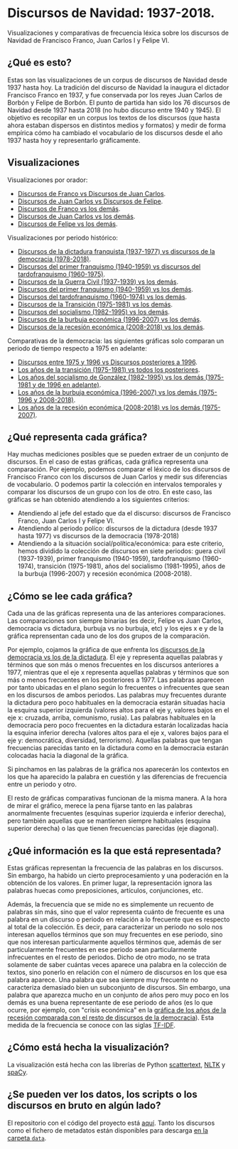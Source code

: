 # Discursos de Navidad: 1937-2018. 
Visualizaciones y comparativas de frecuencia léxica sobre los discursos de Navidad de Francisco Franco, Juan Carlos I y Felipe VI.
 
## ¿Qué es esto?
Estas son las visualizaciones de un corpus de discursos de Navidad desde 1937 hasta hoy. La tradición del discurso de Navidad la inaugura el dictador Francisco Franco en 1937, y fue conservada por los reyes Juan Carlos de Borbón y Felipe de Borbón. El punto de partida han sido los 76 discursos de Navidad desde 1937 hasta 2018 (no hubo discurso entre 1940 y 1945). El objetivo es recopilar en un corpus los textos de los discursos (que hasta ahora estaban dispersos en distintos medios y formatos) y medir de forma empírica cómo ha cambiado el vocabulario de los discursos desde el año 1937 hasta hoy y representarlo gráficamente. 

## Visualizaciones
Visualizaciones por orador:
- [Discursos de Franco vs Discursos de Juan Carlos](https://lirondos.github.io/discursos-de-navidad/viz/francovsjuancarlos.html).
- [Discursos de Juan Carlos vs Discursos de Felipe](https://lirondos.github.io/discursos-de-navidad/viz/juancarlos_felipe.html).
- [Discursos de Franco vs los demás](https://lirondos.github.io/discursos-de-navidad/viz/franco.html).
- [Discursos de Juan Carlos vs los demás](https://lirondos.github.io/discursos-de-navidad/viz/juan_carlos.html).
- [Discursos de Felipe vs los demás](https://lirondos.github.io/discursos-de-navidad/viz/felipe.html).


Visualizaciones por periodo histórico:
- [Discursos de la dictadura franquista (1937-1977) vs discursos de la democracia (1978-2018)](https://lirondos.github.io/discursos-de-navidad/viz/dictadura.html).
- [Discursos del primer franquismo (1940-1959) vs discursos del tardofranquismo  (1960-1975)](https://lirondos.github.io/discursos-de-navidad/viz/primervstardofranquismo.html).
- [Discursos de la Guerra Civil (1937-1939) vs los demás](https://lirondos.github.io/discursos-de-navidad/viz/guerra.html).
- [Discursos del primer franquismo (1940-1959) vs los demás](https://lirondos.github.io/discursos-de-navidad/viz/primerfranquismo.html).
- [Discursos del tardofranquismo (1960-1974) vs los demás](https://lirondos.github.io/discursos-de-navidad/viz/tardofranquismo.html).
- [Discursos de la Transición (1975-1981) vs los demás](https://lirondos.github.io/discursos-de-navidad/viz/transicion.html).
- [Discursos del socialismo (1982-1995) vs los demás](https://lirondos.github.io/discursos-de-navidad/viz/socialismo.html).
- [Discursos de la burbuja económica (1996-2007) vs los demás](https://lirondos.github.io/discursos-de-navidad/viz/burbuja.html).
- [Discursos de la recesión económica (2008-2018) vs los demás](https://lirondos.github.io/discursos-de-navidad/viz/recesion.html).

Comparativas de la democracia: las siguientes gráficas solo comparan un periodo de tiempo respecto a 1975 en adelante: 
- [Discursos entre 1975 y 1996 vs Discursos posteriores a 1996](https://lirondos.github.io/orgulloysatisfaccion/tfidf/1975_1995.html).
- [Los años de la transición (1975-1981) vs todos los posteriores](https://lirondos.github.io/orgulloysatisfaccion/tfidf/transicion.html).
- [Los años del socialismo de González (1982-1995) vs los demás (1975-1981 y de 1996 en adelante)](https://lirondos.github.io/orgulloysatisfaccion/tfidf/socialismo.html).
- [Los años de la burbuja económica (1996-2007) vs los demás (1975-1996 y 2008-2018)](https://lirondos.github.io/orgulloysatisfaccion/tfidf/burbuja.html).
- [Los años de la recesión económica (2008-2018) vs los demás (1975-2007)](https://lirondos.github.io/orgulloysatisfaccion/tfidf/recesion.html).

   
## ¿Qué representa cada gráfica?
Hay muchas mediciones posibles que se pueden extraer de un conjunto de  discursos. En el caso de estas gráficas, cada gráfica representa una comparación. Por ejemplo, podemos comparar el léxico de los discursos de Francisco Franco con los discursos de Juan Carlos y medir sus diferencias de vocabulario. O podemos partir la colección en intervalos temporales y comparar los discursos de un grupo con los de otro. En este caso, las gráficas se han obtenido atendiendo a los siguientes criterios: 
* Atendiendo al jefe del estado que da el discurso: discursos de Francisco Franco, Juan Carlos I y Felipe VI. 
* Atendiendo al periodo políco: discursos de la dictadura (desde 1937 hasta 1977) vs discursos de la democracia (1978-2018)
* Atendiendo a la situación social/política/económica: para este criterio, hemos dividido la colección de discursos en siete periodos: guera civil (1937-1939), primer franquismo (1940-1959), tardofranquismo (1960-1974), transición (1975-1981), años del socialismo (1981-1995), años de la burbuja (1996-2007) y recesión económica (2008-2018). 

## ¿Cómo se lee cada gráfica?
Cada una de las gráficas representa una de las anteriores comparaciones. Las comparaciones son siempre binarias (es decir, Felipe vs Juan Carlos, democracia vs dictadura, burbuja vs no burbuja, etc) y los ejes x e y de la gráfica reprensentan cada uno de los dos grupos de la comparación. 

Por ejemplo, cojamos la gráfica de que enfrenta los [discursos de la democracia vs los de la dictadura](https://lirondos.github.io/discursos-de-navidad/viz/dictadura.html). El eje y representa aquellas palabras y términos que son más o menos frecuentes en los discursos anteriores a 1977, mientras que el eje x representa aquellas palabras y términos que son más o menos frecuentes en los posteriores a 1977. Las palabras aparecen por tanto ubicadas en el plano según lo frecuentes o infrecuentes que sean en los discursos de ambos periodos. Las palabras muy frecuentes durante la dictadura pero poco habituales en la democracia estarán situadas hacia la esquina superior izquierda (valores altos para el eje y, valores bajos en el eje x: cruzada, arriba, comunismo, rusia). Las palabras habituales en la democracia pero poco frecuentes en la dictadura estarán localizadas hacia la esquina inferior derecha (valores altos para el eje x, valores bajos para el eje y: democrática, diversidad, terrorismo). Aquellas palabras que tengan frecuencias parecidas tanto en la dictadura como en la democracia estarán colocadas hacia la diagonal de la gráfica. 

Si pinchamos en las palabras de la gráfica nos aparecerán los contextos en los que ha aparecido la palabra en cuestión y las diferencias de frecuencia entre un periodo y otro. 

El resto de gráficas comparativas funcionan de la misma manera. A la hora de mirar el gráfico, merece la pena fijarse tanto en las palabras anormalmente frecuentes (esquinas superior izquierda e inferior derecha), pero también aquellas que se mantienen siempre habituales (esquina superior derecha) o las que tienen frecuencias parecidas (eje diagonal).

## ¿Qué información es la que está representada?
Estas gráficas representan la frecuencia de las palabras en los discursos. Sin embargo, ha habido un cierto preprocesamiento y una poderación en la obtención de los valores. En primer lugar, la representación ignora las palabras huecas como preposiciones, artículos, conjunciones, etc. 

Además, la frecuencia que se mide no es simplemente un recuento de palabras sin más, sino que el valor representa cuánto de frecuente es una palabra en un discurso o periodo en relación a lo frecuente que es respecto al total de la colección. Es decir, para caracterizar un periodo no solo nos interesan aquellos términos que son muy frecuentes en ese periodo, sino que nos interesan particularmente aquellos términos que, además de ser particularmente frecuentes en ese periodo sean particularmente infrecuentes en el resto de periodos. Dicho de otro modo, no se trata solamente de saber cuántas veces aparece una palabra en la colección de textos, sino ponerlo en relación con el número de discursos en los que esa palabra aparece. Una palabra que sea siempre muy frecuente no caracteriza demasiado bien un subconjunto de discursos. Sin embargo, una palabra que aparezca mucho en un conjunto de años pero muy poco en los demás es una buena representante de ese periodo de años (es lo que ocurre, por ejemplo, con "crisis económica" en la [gráfica de los años de la recesión comparada con el resto de discursos de la democracia](https://lirondos.github.io/orgulloysatisfaccion/tfidf/recesion.html)). Esta medida de la frecuencia se conoce con las siglas [TF-IDF](https://es.wikipedia.org/wiki/Tf-idf).


## ¿Cómo está hecha la visualización?
La visualización está hecha con las librerías de Python [scattertext](https://github.com/JasonKessler/scattertext), [NLTK](https://nltk.org) y [spaCy](https://spacy.io/). 

## ¿Se pueden ver los datos, los scripts o los discursos en bruto en algún lado?
El repositorio con el código del proyecto está [aquí](https://github.com/lirondos/discursos-de-navidad). Tanto los discursos como el fichero de metadatos están disponibles para descarga [en la carpeta `data`](https://github.com/lirondos/discursos-de-navidad/tree/master/data). 





